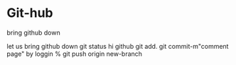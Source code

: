 # Git-hub
bring github down

let us bring github down git status 
hi github git add. 
git commit-m"comment page"
by loggin % git push origin new-branch
